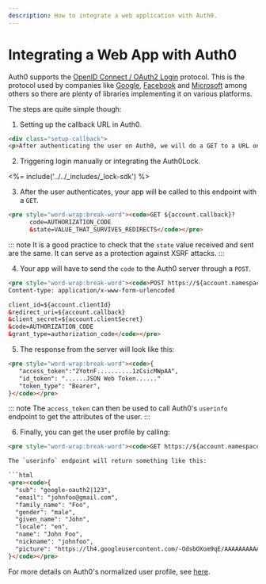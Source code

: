 ```yaml
---
description: How to integrate a web application with Auth0.
---
```


# Integrating a Web App with Auth0

Auth0 supports the [OpenID Connect / OAuth2 Login](http://openid.net/specs/openid-connect-basic-1_0.html) protocol. This is the protocol used by companies like [Google](https://developers.google.com/accounts/docs/OAuth2Login), [Facebook](http://developers.facebook.com/docs/facebook-login/login-flow-for-web-no-jssdk/) and [Microsoft](http://msdn.microsoft.com/en-us/library/live/hh243647.aspx) among others so there are plenty of libraries implementing it on various platforms.

The steps are quite simple though:

1. Setting up the callback URL in Auth0.

```html
<div class="setup-callback">
<p>After authenticating the user on Auth0, we will do a GET to a URL on your website. For security purposes, you have to register this URL  on the <strong>Application Settings</strong> section on Auth0 Admin app.</p>
```

2. Triggering login manually or integrating the Auth0Lock.

<%= include('../../_includes/_lock-sdk') %>

3. After the user authenticates, your app will be called to this endpoint with a `GET`.

```html
<pre style="word-wrap:break-word"><code>GET ${account.callback}?
      code=AUTHORIZATION_CODE
      &state=VALUE_THAT_SURVIVES_REDIRECTS</code></pre>
```

::: note
It is a good practice to check that the `state` value received and sent are the same. It can serve as a protection against XSRF attacks.
:::

4. Your app will have to send the `code` to the Auth0 server through a `POST`.

```html
<pre style="word-wrap:break-word"><code>POST https://${account.namespace}/oauth/token
Content-type: application/x-www-form-urlencoded

client_id=${account.clientId}
&redirect_uri=${account.callback}
&client_secret=${account.clientSecret}
&code=AUTHORIZATION_CODE
&grant_type=authorization_code</code></pre>
```

5. The response from the server will look like this:

```html
<pre style="word-wrap:break-word"><code>{
   "access_token":"2YotnF..........1zCsicMWpAA",
   "id_token": "......JSON Web Token......"
   "token_type": "Bearer",
}</code></pre>
```

::: note
The `access_token` can then be used to call Auth0's `userinfo` endpoint to get the attributes of the user.
:::

6. Finally, you can get the user profile by calling:

```html
<pre style="word-wrap:break-word"><code>GET https://${account.namespace}/userinfo/?access_token=2YotnF..........1zCsicMWpAA</code></pre>```

The `userinfo` endpoint will return something like this:

```html
<pre><code>{
  "sub": "google-oauth2|123",
  "email": "johnfoo@gmail.com",
  "family_name": "Foo",
  "gender": "male",
  "given_name": "John",
  "locale": "en",
  "name": "John Foo",
  "nickname": "johnfoo",
  "picture": "https://lh4.googleusercontent.com/-OdsbOXom9qE/AAAAAAAAAAI/AAAAAAAAADU/_j8SzYTOJ4I/photo.jpg"
}</code></pre>
```

For more details on Auth0's normalized user profile, see [here](/user-profile).
